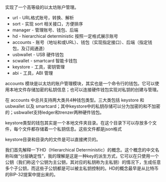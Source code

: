 实现了一个高等级的以太坊账户管理。

* url - URL格式账号，转换、解析
* sort - 实现 sort 相关接口，方便排序
* manager - 管理账号、钱包、后端
* hd - hierarchical deterministic 按照一定格式展示账号
* accounts - 账号（地址和或URL）、钱包（实现指定接口）、后端（指定钱包，及订阅通道）
* usbwallet - USB 硬件钱包
* scwallet - smartcard 智能卡钱包
* keystore - 工具，密钥管理
* abi - 工具，ABI 管理

accounts 模块是以太坊的账户管理模块，其实也是一个命令行的钱包。它可以使用本地文件存储加密的私钥信息；也可以连接硬件钱包实现对私钥的创建与管理。 

在 accounts 中总共支持两大类共4种钱包类型。三大类包括 keystore 和 usbwallet 以及 smartcard；其中keystore中的私钥存储可以分为加密的和不加密的；usbwallet支持ledger和trenzer两种硬件钱包。

keystore类型的钱包其实是一个本地文件夹目录。在这个目录下可以存放多个文件，每个文件都存储着一个私钥信息。这些文件都是json格式

keystore目录和目录内的文件是可以直接拷贝的。

我们首先解释一下HD（Hierarchical Deterministic）的概念。这个概念的中文名称叫做“分层确定性”，我的理解是这是一种key的派生方式，它可以在只使用一个公钥（我们称这个公钥为主公钥，其对应的私钥称为主私钥）的情况下，生成任意多个子公钥，而这些子公钥都是可以被主私钥控制的。HD的概念最早是从比特币的BIP-32提案中提出来的。

